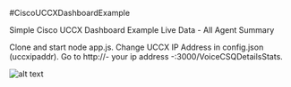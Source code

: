 #CiscoUCCXDashboardExample

Simple Cisco UCCX Dashboard Example
Live Data - All Agent Summary

Clone and start node app.js.
Change UCCX IP Address in config.json (uccxipaddr).
Go to http://- your ip address -:3000/VoiceCSQDetailsStats.

![alt text](https://user-images.githubusercontent.com/31503217/30207258-9156446e-9497-11e7-9d40-8883de4ed8f0.png)
